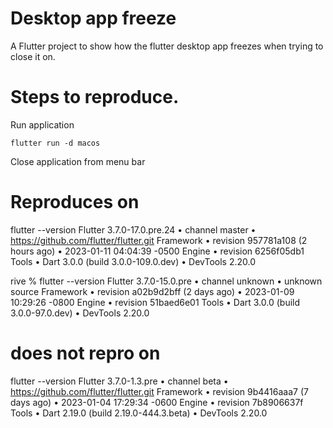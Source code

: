 # Desktop app freeze

A Flutter project to show how the flutter desktop app freezes when trying to close it on. 

# Steps to reproduce. 

Run application

`flutter run -d macos` 

Close application from menu bar

# Reproduces on

flutter --version
Flutter 3.7.0-17.0.pre.24 • channel master • https://github.com/flutter/flutter.git
Framework • revision 957781a108 (2 hours ago) • 2023-01-11 04:04:39 -0500
Engine • revision 6256f05db1
Tools • Dart 3.0.0 (build 3.0.0-109.0.dev) • DevTools 2.20.0

rive % flutter --version
Flutter 3.7.0-15.0.pre • channel unknown • unknown source
Framework • revision a02b9d2bff (2 days ago) • 2023-01-09 10:29:26 -0800
Engine • revision 51baed6e01
Tools • Dart 3.0.0 (build 3.0.0-97.0.dev) • DevTools 2.20.0

# does not repro on

flutter --version
Flutter 3.7.0-1.3.pre • channel beta • https://github.com/flutter/flutter.git
Framework • revision 9b4416aaa7 (7 days ago) • 2023-01-04 17:29:34 -0600
Engine • revision 7b8906637f
Tools • Dart 2.19.0 (build 2.19.0-444.3.beta) • DevTools 2.20.0



